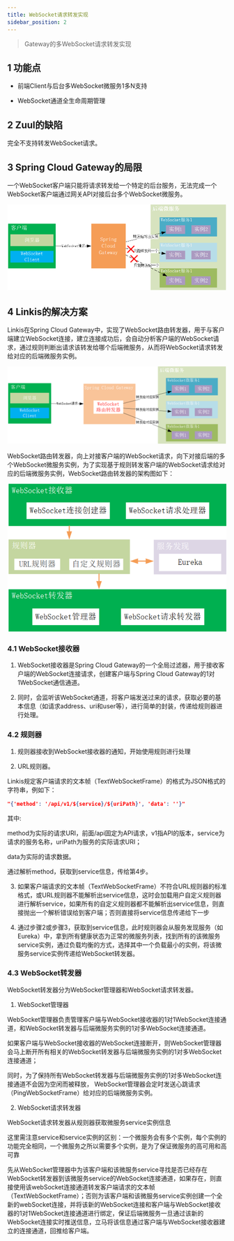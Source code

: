 ```yaml
---
title: WebSocket请求转发实现
sidebar_position: 2
---
```

>Gateway的多WebSocket请求转发实现

## 1 功能点

- 前端Client与后台多WebSocket微服务1多N支持

- WebSocket通道全生命周期管理

## 2 Zuul的缺陷

完全不支持转发WebSocket请求。

## 3 Spring Cloud Gateway的局限

一个WebSocket客户端只能将请求转发给一个特定的后台服务，无法完成一个WebSocket客户端通过网关API对接后台多个WebSocket微服务。

![Spring Cloud Gateway的局限](../images/ch4/gateway/spring_cloud_gateway.png)

## 4 Linkis的解决方案

Linkis在Spring Cloud Gateway中，实现了WebSocket路由转发器，用于与客户端建立WebSocket连接，建立连接成功后，会自动分析客户端的WebSocket请求，通过规则判断出请求该转发给哪个后端微服务，从而将WebSocket请求转发给对应的后端微服务实例。

![Linkis的Gateway方案](../images/ch4/gateway/gateway.png)

WebSocket路由转发器，向上对接客户端的WebSocket请求，向下对接后端的多个WebSocket微服务实例，为了实现基于规则转发客户端的WebSocket请求给对应的后端微服务实例，WebSocket路由转发器的架构图如下：

![WebSocket路由转发器架构图](../images/ch4/gateway/websocket.png)

###	4.1 WebSocket接收器

1)	WebSocket接收器是Spring Cloud Gateway的一个全局过滤器，用于接收客户端的WebSocket连接请求，创建客户端与Spring Cloud Gateway的1对1WebSocket通信通道。

2)	同时，会监听该WebSocket通道，将客户端发送过来的请求，获取必要的基本信息（如请求address、uri和user等），进行简单的封装，传递给规则器进行处理。

### 4.2 规则器

1)	规则器接收到WebSocket接收器的通知，开始使用规则进行处理

2)	URL规则器。

Linkis规定客户端请求的文本帧（TextWebSocketFrame）的格式为JSON格式的字符串，例如下：

```json
"{'method': '/api/v1/${service}/${uriPath}', 'data': ''}"
```

 其中:

 method为实际的请求URI，前面/api固定为API请求，v1指API的版本，service为请求的服务名称，uriPath为服务的实际请求URI；

 data为实际的请求数据。

 通过解析method，获取到service信息，传给第4步。

3)	如果客户端请求的文本帧（TextWebSocketFrame）不符合URL规则器的标准格式，或URL规则器不能解析出service信息，这时会加载用户自定义规则器进行解析service，如果所有的自定义规则器都不能解析出service信息，则直接抛出一个解析错误给到客户端；否则直接将service信息传递给下一步

4)	通过步骤2或步骤3，获取到service信息，此时规则器会从服务发现服务（如Eureka）中，拿到所有健康状态为正常的微服务列表，找到所有的该微服务service实例，通过负载均衡的方式，选择其中一个负载最小的实例，将该微服务service实例传递给WebSocket转发器。

###	4.3 WebSocket转发器

WebSocket转发器分为WebSocket管理器和WebSocket请求转发器。

1)	WebSocket管理器

WebSocket管理器负责管理客户端与WebSocket接收器的1对1WebSocket连接通道，和WebSocket转发器与后端微服务实例的1对多WebSocket连接通道。

如果客户端与WebSocket接收器的WebSocket连接断开，则WebSocket管理器会马上断开所有相关的WebSocket转发器与后端微服务实例的1对多WebSocket连接通道；

同时，为了保持所有WebSocket转发器与后端微服务实例的1对多WebSocket连接通道不会因为空闲而被释放， WebSocket管理器会定时发送心跳请求（PingWebSocketFrame）给对应的后端微服务实例。

2)	WebSocket请求转发器

WebSocket请求转发器从规则器获取微服务service实例信息

这里需注意service和service实例的区别：一个微服务会有多个实例，每个实例的功能完全相同，一个微服务之所以需要多个实例，是为了保证微服务的高可用和高可靠

先从WebSocket管理器中为该客户端和该微服务service寻找是否已经存在WebSocket转发器到该微服务service的WebSocket连接通道，如果存在，则直接使用该webSocket连接通道转发客户端请求的文本帧（TextWebSocketFrame）；否则为该客户端和该微服务service实例创建一个全新的webSocket连接，并将该新的WebSocket连接和客户端与WebSocket接收器的1对1WebSocket连接通道进行绑定，保证后端微服务一旦通过该新的WebSocket连接实时推送信息，立马将该信息通过客户端与WebSocket接收器建立的连接通道，回推给客户端。
